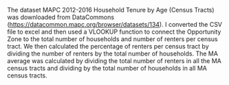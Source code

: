 The dataset MAPC 2012-2016 Household Tenure by Age (Census Tracts) was downloaded from DataCommons (https://datacommon.mapc.org/browser/datasets/134).  I converted the CSV file to excel and then used a VLOOKUP function to connect the Opportunity Zone to the total number of households and number of renters per census tract.  We then calculated the percentage of renters per census tract by dividing the number of renters by the total number of households.  The MA average was calculated by dividing the total number of renters in all the MA census tracts and dividing by the total number of households in all MA census tracts.